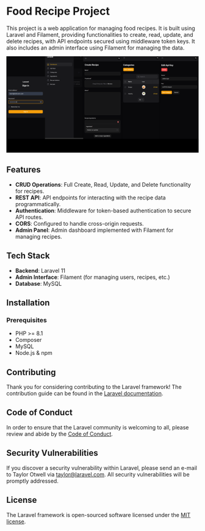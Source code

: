 # Food Recipe Project

This project is a web application for managing food recipes. It is built using Laravel and Filament, providing functionalities to create, read, update, and delete recipes, with API endpoints secured using middleware token keys. It also includes an admin interface using Filament for managing the data.

![Thumbnail](/preview-back.png)

## Features

-   **CRUD Operations**: Full Create, Read, Update, and Delete functionality for recipes.
-   **REST API**: API endpoints for interacting with the recipe data programmatically.
-   **Authentication**: Middleware for token-based authentication to secure API routes.
-   **CORS**: Configured to handle cross-origin requests.
-   **Admin Panel**: Admin dashboard implemented with Filament for managing recipes.

## Tech Stack

-   **Backend**: Laravel 11
-   **Admin Interface**: Filament (for managing users, recipes, etc.)
-   **Database**: MySQL

## Installation

### Prerequisites

-   PHP >= 8.1
-   Composer
-   MySQL
-   Node.js & npm

## Contributing

Thank you for considering contributing to the Laravel framework! The contribution guide can be found in the [Laravel documentation](https://laravel.com/docs/contributions).

## Code of Conduct

In order to ensure that the Laravel community is welcoming to all, please review and abide by the [Code of Conduct](https://laravel.com/docs/contributions#code-of-conduct).

## Security Vulnerabilities

If you discover a security vulnerability within Laravel, please send an e-mail to Taylor Otwell via [taylor@laravel.com](mailto:taylor@laravel.com). All security vulnerabilities will be promptly addressed.

## License

The Laravel framework is open-sourced software licensed under the [MIT license](https://opensource.org/licenses/MIT).
